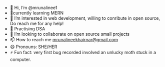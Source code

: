 - 👋 Hi, I’m @mrunalinee1
- 🫡currently learning MERN
- 👀 I’m interested in web development, willing to conribute in open source, Do reach me for any help!
- 🌱 Practising DSA
- 💞️ I’m looking to collaborate on open source small projects
- 📫 How to reach me mrunalineekhairnar@gmail.com
- 😄 Pronouns: SHE/HER
- ⚡ Fun fact: very first bug recorded involved an unlucky moth stuck in a computer.

<!---
mrunalinee1/mrunalinee1 is a ✨ special ✨ repository because its `README.md` (this file) appears on your GitHub profile.
You can click the Preview link to take a look at your changes.
--->
